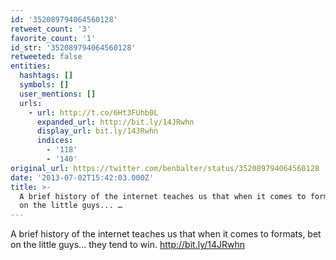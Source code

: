 ```yaml
---
id: '352089794064560128'
retweet_count: '3'
favorite_count: '1'
id_str: '352089794064560128'
retweeted: false
entities:
  hashtags: []
  symbols: []
  user_mentions: []
  urls:
    - url: http://t.co/6Ht3FUhb0L
      expanded_url: http://bit.ly/14JRwhn
      display_url: bit.ly/14JRwhn
      indices:
        - '118'
        - '140'
original_url: https://twitter.com/benbalter/status/352089794064560128
date: '2013-07-02T15:42:03.000Z'
title: >-
  A brief history of the internet teaches us that when it comes to formats, bet
  on the little guys... …
---
```


A brief history of the internet teaches us that when it comes to formats, bet on the little guys... they tend to win. http://bit.ly/14JRwhn